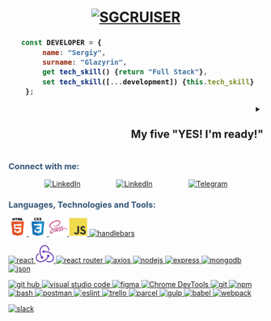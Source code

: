 
<!--<h1 align="center" style="color:#335577">Welcome to my page!</h1>--!>
<h1 align="center"><a href="https://github.com/sgcruiser" target="_blank"> <img src="https://badgen.net/badge/Welcome to my page!/SGCRUISER/purple?icon=github" alt="SGCRUISER" title="Wellcome to my page!" height="40"/> </a></h1>
<!-- <h2 align="left" style="display: flex; justify-content: center; margin: 20px; padding-top: 32px; padding-bottom: 15px; border: 2px solid #1A770055; border-radius: 9px; box-shadow: 0px 0px 30px 1px rgba(26,119,0,0.33) inset; background-color: #1A770011; font-size: 100%"> -->
<h3 align="left">

```JAVASCRIPT
   const DEVELOPER = {
        name: "Sergiy",
        surname: "Glazyrin",
        get tech_skill() {return "Full Stack"},
        set tech_skill([...development]) {this.tech_skill}
    };
```

</h3>
<details align="right"><summary><h2>My five "YES! I'm ready!"</h2></summary>
<h3 align="left">
   
 ```TYPESCRIPT
   enum Readiness {
         'CREATE' = 'YES! I am ready to create cool web applications.',
         'CREATIVE' = 'YES! I am ready to be creative in Front-end development.',
         'THOROUGH' = 'YES! I am ready to be thorough in Back-end development.',
         'LEARN' = 'YES! I am ready to learn new things and improve.',
         'HELP' = 'YES! I am ready to help and be helpful.'
   };
 ```
   
</h3>
</details>   

<h3 align="left" style="color:#335577">Connect with me:</h3>
<p style="display:flex; justify-content:space-evenly;">
<a href="https://linkedin.com/in/sgcruiser" target="_blank">
<img src="https://img.shields.io/badge/LinkedIn-282C34?logo=linkedin&logoColor=0077B5&labelColor=fff&color=557799" alt="LinkedIn" title="LinkedIn" height="22" /></a>
<a href="mailto:glazyrinsb@gmail.com" target="_blank"><img src="https://img.shields.io/badge/Gmail-282C34?logo=Gmail&logoColor=EA4335&labelColor=fff&color=557799" alt="LinkedIn" title="Gmail" height="22" />
<a href="https://t.me/Sergey_Glazyrin" target="_blank"><img src="https://img.shields.io/badge/Telegram-282C34?logo=Telegram&logoColor=FE7A16&labelColor=fff&color=557799" alt="Telegram" title="Telegram" height="22" /></a>
</p>



   
   
<h3 align="left" style="color:#335577">Languages, Technologies and Tools:</h3>
<p align="left">
<a href="https://www.w3.org/html/" target="_blank"> <img src="https://raw.githubusercontent.com/devicons/devicon/master/icons/html5/html5-original-wordmark.svg" target="_blank" alt="html5" title="HTML 5" width="36" height="36"/> </a>
<a href="https://www.w3schools.com/css/" target="_blank"> <img src="https://raw.githubusercontent.com/devicons/devicon/master/icons/css3/css3-original-wordmark.svg" alt="css3" title="CSS 3" width="36" height="36"/> </a>
<a href="https://sass-lang.com" target="_blank"> <img src="https://raw.githubusercontent.com/devicons/devicon/master/icons/sass/sass-original.svg" alt="sass" title="SASS" width="36" height="36"/> </a>
<a href="https://developer.mozilla.org/en-US/docs/Web/JavaScript" target="_blank"> <img src="https://raw.githubusercontent.com/devicons/devicon/master/icons/javascript/javascript-original.svg" alt="javascript" title="JavaScript" width="36" height="36"/> </a>
<a href="https://developer.mozilla.org/en-US/docs/Web/JavaScript" target="_blank"> <img src="https://www.vectorlogo.zone/logos/handlebarsjs/handlebarsjs-ar21.svg" alt="handlebars" title="Handlebars" width="60" height="36"/> </a>
<!-- <a href="https://www.typescriptlang.org/" target="_blank"> <img src="https://raw.githubusercontent.com/devicons/devicon/master/icons/typescript/typescript-original.svg" alt="typescript" title="TypeScript" width="36" height="36"/> </a> -->
</p>
<p align="left">
<a href="https://reactjs.org/" target="_blank"> <img src="https://www.vectorlogo.zone/logos/reactjs/reactjs-icon.svg" alt="react" title="React" width="36" height="36"/> </a>
<a href="https://redux.js.org" target="_blank"> <img src="https://raw.githubusercontent.com/devicons/devicon/master/icons/redux/redux-original.svg" alt="redux" title="Redux" width="36" height="36"/> </a>
<a href="https://redux.js.org" target="_blank"> <img src="https://raw.githubusercontent.com/detain/svg-logos/master/svg/react-router.svg" alt="react router" title="React Router" width="36" height="36"/> </a>
<a href="https://axios-http.com" target="_blank"> <img src="https://user-images.githubusercontent.com/43313420/105883661-64604380-6007-11eb-8cfa-45ff66b37fdb.png" alt="axios" title="Axios" width="36" height="36"/> </a>
<a href="https://nodejs.org" target="_blank"> <img src="https://www.vectorlogo.zone/logos/nodejs/nodejs-icon.svg" alt="nodejs" title="Node.js" width="36" height="36"/> </a>
<a href="https://expressjs.com" target="_blank"> <img src="https://www.vectorlogo.zone/logos/expressjs/expressjs-icon.svg" alt="express" title="Express" width="36" height="36"/> </a>
<a href="https://www.mongodb.com/" target="_blank"> <img src="https://www.vectorlogo.zone/logos/mongodb/mongodb-icon.svg" alt="mongodb" title="MongoDB" height="36"/> </a>
<a href="https://www.json.org/json-ru.html" target="_blank"> <img src="https://www.vectorlogo.zone/logos/json/json-icon.svg" alt="json" title="JSON" width="36" height="36"/> </a>
</p>
<p align="left">
<a href="https://github.com/" target="_blank"> <img src="https://www.vectorlogo.zone/logos/github/github-icon.svg" alt="git hub" title="Git Hub" width="36" height="36"/> </a>
<a href="https://code.visualstudio.com/" target="_blank"> <img src="https://www.vectorlogo.zone/logos/visualstudio_code/visualstudio_code-icon.svg" alt="visual studio code" title="Visual Studio Code" width="36" height="36"/> </a>
<!--<a href="https://code.visualstudio.com/" target="_blank"> <img src="https://badgen.net/badge/icon/visualstudio?icon=visualstudio&label" alt="visual studio code" title="Visual Studio Code" height="36"/> </a>--!>
<a href="https://www.figma.com/" target="_blank"> <img src="https://www.vectorlogo.zone/logos/figma/figma-icon.svg" alt="figma" title="Figma" width="36" height="36"/> </a>
<a href="https://developer.chrome.com/docs/devtools/" target="_blank"> <img src="https://github.com/ChromeDevTools/devtools-logo/blob/master/logos/svg/chrome-devtools-square.svg" alt="Chrome DevTools" title="Chrome DevTools" width="36" height="36"/> </a>
<a href="https://git-scm.com/" target="_blank"> <img src="https://www.vectorlogo.zone/logos/git-scm/git-scm-icon.svg" alt="git" title="Git" width="36" height="36"/> </a>
<a href="https://www.npmjs.com/" target="_blank"> <img src="https://www.vectorlogo.zone/logos/npmjs/npmjs-tile.svg" alt="npm" title="NPM" width="38" height="38"/> </a>
<a href="http://www.gnu.org/software/bash/" target="_blank"> <img src="https://www.vectorlogo.zone/logos/gnu_bash/gnu_bash-icon.svg" alt="bash" title="BASH" width="38" height="38"/> </a>
<a href="https://postman.com" target="_blank"> <img src="https://www.vectorlogo.zone/logos/getpostman/getpostman-icon.svg" alt="postman" title="Postman" width="36" height="36"/> </a>
<a href="https://eslint.org/" target="_blank"> <img src="https://www.vectorlogo.zone/logos/eslint/eslint-icon.svg" alt="eslint" title="Eslint" width="36" height="36"/> </a>
<a href="https://trello.com/ru" target="_blank"> <img src="https://www.vectorlogo.zone/logos/trello/trello-icon.svg" alt="trello" title="Trello" height="36"/> </a>
<a href="https://parceljs.org/" target="_blank"> <img src="https://www.vectorlogo.zone/logos/parceljs/parceljs-icon.svg" alt="parcel" title="Parcel" height="36"/> </a>
<a href="https://gulpjs.com/" target="_blank"> <img src="https://raw.githubusercontent.com/devicons/devicon/master/icons/gulp/gulp-plain.svg" alt="gulp" title="Gulp" width="36" height="36"/> </a>
<a href="https://babeljs.io/" target="_blank"> <img src="https://www.vectorlogo.zone/logos/babeljs/babeljs-ar21.svg" alt="babel" title="Babel" width="36" height="36"/> </a>
<a href="https://webpack.js.org" target="_blank"> <img src="https://www.vectorlogo.zone/logos/js_webpack/js_webpack-icon.svg" alt="webpack" title="Webpack" height="36"/> </a>
</p>
<p align="left">
<a href="" target="_blank"> <img src="https://www.vectorlogo.zone/logos/slack/slack-icon.svg" alt="slack" title="Slack" width="36" height="36"/> </a>
</p>

<!-- <h3 align="left" style="color:#335577">Statistics :</h3>
<p align="left"> <img src="https://komarev.com/ghpvc/?username=sgcruiser&label=Profile%20views&color=0e75b6&style=flat" alt="sgcruiser" /> </p>
<p align="center">
<img src="https://github-readme-stats.vercel.app/api/top-langs?username=sgcruiser&theme=vue&hide_border=true&show_icons=true&locale=en&layout=compact" alt="sgcruiser" />
<img src="https://github-readme-stats.vercel.app/api?username=sgcruiser&theme=vue&hide_border=true&show_icons=true&locale=en" alt="sgcruiser" />
<img src="https://github-readme-streak-stats.herokuapp.com/?user=sgcruiser&theme=vue&hide_border=true" alt="sgcruiser" /></p> -->
